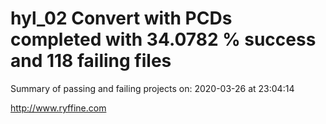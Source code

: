 # hyl_02 Convert with PCDs completed with 34.0782 % success and 118 failing files

Summary of passing and failing projects on: 2020-03-26 at 23:04:14

http://www.ryffine.com
